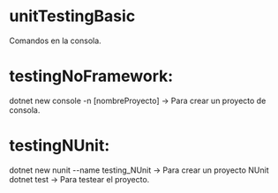 # unitTestingBasic
Comandos en la consola.

# testingNoFramework:
dotnet new console -n [nombreProyecto] -> Para crear un proyecto de consola.

# testingNUnit:
dotnet new nunit --name testing_NUnit -> Para crear un proyecto NUnit
dotnet test -> Para testear el proyecto.
